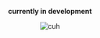 <p align="center"><b>currently in development</b></p>

<p align="center">
  <img alt="cuh" src="https://cdn.7tv.app/emote/01J8X5VX580006G7P3TC1QF8SD/4x.webp" />
</p>


